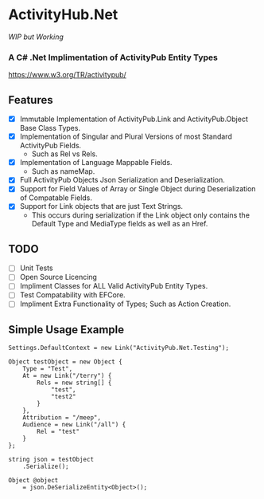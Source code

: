 ﻿# ActivityHub.Net
*WIP but Working*

### A C# .Net Implimentation of ActivityPub Entity Types
https://www.w3.org/TR/activitypub/

## Features
- [x] Immutable Implementation of ActivityPub.Link and ActivityPub.Object Base Class Types.
- [x] Implementation of Singular and Plural Versions of most Standard ActivityPub Fields.
    - Such as Rel vs Rels.
- [x] Implementation of Language Mappable Fields.
    - Such as nameMap.
- [x] Full ActivityPub Objects Json Serialization and Deserialization.
- [x] Support for Field Values of Array or Single Object during Deserialization of Compatable Fields.
- [x] Support for Link objects that are just Text Strings.
    - This occurs during serialization if the Link object only contains the Default Type and MediaType fields as well as an Href.

## TODO
- [ ] Unit Tests
- [ ] Open Source Licencing
- [ ] Impliment Classes for ALL Valid ActivityPub Entity Types.
- [ ] Test Compatability with EFCore.
- [ ] Impliment Extra Functionality of Types; Such as Action Creation.

## Simple Usage Example
```
Settings.DefaultContext = new Link("ActivityPub.Net.Testing");

Object testObject = new Object {
    Type = "Test",
    At = new Link("/terry") {
        Rels = new string[] {
            "test",
            "test2"
        }
    },
    Attribution = "/meep",
    Audience = new Link("/all") {
        Rel = "test"
    }
};

string json = testObject
    .Serialize();

Object @object
    = json.DeSerializeEntity<Object>();
```
